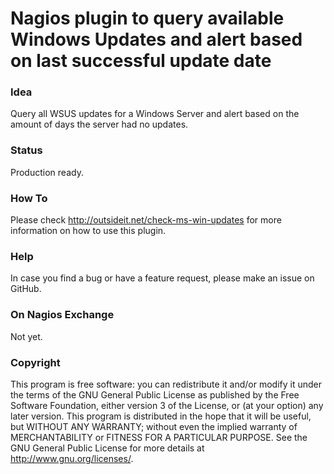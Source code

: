 # Nagios plugin to query available Windows Updates and alert based on last successful update date

### Idea

Query all WSUS updates for a Windows Server and alert based on the amount of days the server had no updates.

### Status

Production ready. 

### How To

Please check http://outsideit.net/check-ms-win-updates for more information on how to use this plugin.

### Help

In case you find a bug or have a feature request, please make an issue on GitHub. 

### On Nagios Exchange

Not yet.

### Copyright

This program is free software: you can redistribute it and/or modify it under the terms of the GNU General Public 
License as published by the Free Software Foundation, either version 3 of the License, or (at your option) any later 
version. This program is distributed in the hope that it will be useful, but WITHOUT ANY WARRANTY; without even the 
implied warranty of MERCHANTABILITY or FITNESS FOR A PARTICULAR PURPOSE. See the GNU General Public License for more 
details at <http://www.gnu.org/licenses/>.
